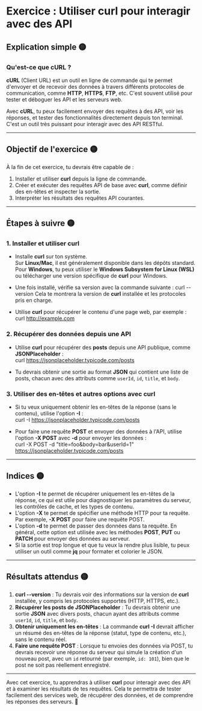 # Exercice : Utiliser curl pour interagir avec des API

## Explication simple 🟡

### Qu'est-ce que cURL ?  
**cURL** (Client URL) est un outil en ligne de commande qui te permet d'envoyer et de recevoir des données à travers différents protocoles de communication, comme **HTTP**, **HTTPS**, **FTP**, etc. C'est souvent utilisé pour tester et déboguer les API et les serveurs web. 

Avec **cURL**, tu peux facilement envoyer des requêtes à des API, voir les réponses, et tester des fonctionnalités directement depuis ton terminal. C'est un outil très puissant pour interagir avec des API RESTful.

---

## Objectif de l'exercice 🟡

À la fin de cet exercice, tu devrais être capable de :

1. Installer et utiliser **curl** depuis la ligne de commande.
2. Créer et exécuter des requêtes API de base avec **curl**, comme définir des en-têtes et inspecter la sortie.
3. Interpréter les résultats des requêtes API courantes.

---

## Étapes à suivre 🟡

### 1. Installer et utiliser curl

- Installe **curl** sur ton système.  
  Sur **Linux/Mac**, il est généralement disponible dans les dépôts standard.  
  Pour **Windows**, tu peux utiliser le **Windows Subsystem for Linux (WSL)** ou télécharger une version spécifique de **curl** pour Windows.

- Une fois installé, vérifie sa version avec la commande suivante :
  curl --version
  Cela te montrera la version de **curl** installée et les protocoles pris en charge.

- Utilise **curl** pour récupérer le contenu d'une page web, par exemple :  
  curl http://example.com

### 2. Récupérer des données depuis une API

- Utilise **curl** pour récupérer des **posts** depuis une API publique, comme **JSONPlaceholder** :  
  curl https://jsonplaceholder.typicode.com/posts

- Tu devrais obtenir une sortie au format **JSON** qui contient une liste de posts, chacun avec des attributs comme `userId`, `id`, `title`, et `body`.

### 3. Utiliser des en-têtes et autres options avec curl

- Si tu veux uniquement obtenir les en-têtes de la réponse (sans le contenu), utilise l'option **-I** :  
  curl -I https://jsonplaceholder.typicode.com/posts

- Pour faire une requête **POST** et envoyer des données à l'API, utilise l'option **-X POST** avec **-d** pour envoyer les données :  
  curl -X POST -d "title=foo&body=bar&userId=1" https://jsonplaceholder.typicode.com/posts


---

## Indices 🟡

- L'option **-I** te permet de récupérer uniquement les en-têtes de la réponse, ce qui est utile pour diagnostiquer les paramètres du serveur, les contrôles de cache, et les types de contenu.
- L'option **-X** te permet de spécifier une méthode HTTP pour ta requête. Par exemple, **-X POST** pour faire une requête POST.
- L'option **-d** te permet de passer des données dans ta requête. En général, cette option est utilisée avec les méthodes **POST**, **PUT** ou **PATCH** pour envoyer des données au serveur.
- Si la sortie est trop longue et que tu veux la rendre plus lisible, tu peux utiliser un outil comme **jq** pour formater et colorier le JSON.

---

## Résultats attendus 🟡

1. **curl --version** : Tu devrais voir des informations sur la version de **curl** installée, y compris les protocoles supportés (HTTP, HTTPS, etc.).
2. **Récupérer les posts de JSONPlaceholder** : Tu devrais obtenir une sortie **JSON** avec divers posts, chacun ayant des attributs comme `userId`, `id`, `title`, et `body`.
3. **Obtenir uniquement les en-têtes** : La commande **curl -I** devrait afficher un résumé des en-têtes de la réponse (statut, type de contenu, etc.), sans le contenu réel.
4. **Faire une requête POST** : Lorsque tu envoies des données via POST, tu devrais recevoir une réponse du serveur qui simule la création d'un nouveau post, avec un `id` retourné (par exemple, `id: 101`), bien que le post ne soit pas réellement enregistré.

---

Avec cet exercice, tu apprendras à utiliser **curl** pour interagir avec des API et à examiner les résultats de tes requêtes. Cela te permettra de tester facilement des services web, de récupérer des données, et de comprendre les réponses des serveurs. 🚀
